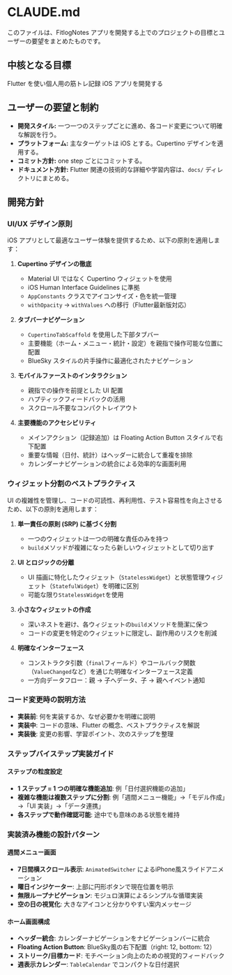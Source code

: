 # CLAUDE.md

このファイルは、FitlogNotes アプリを開発する上でのプロジェクトの目標とユーザーの要望をまとめたものです。

## 中核となる目標

Flutter を使い個人用の筋トレ記録 iOS アプリを開発する

## ユーザーの要望と制約

- **開発スタイル:** 一つ一つのステップごとに進め、各コード変更について明確な解説を行う。
- **プラットフォーム:** 主なターゲットは iOS とする。Cupertino デザインを適用する。
- **コミット方針:** one step ごとにコミットする。
- **ドキュメント方針:** Flutter 関連の技術的な詳細や学習内容は、`docs/` ディレクトリにまとめる。

## 開発方針

### UI/UX デザイン原則

iOS アプリとして最適なユーザー体験を提供するため、以下の原則を適用します：

1. **Cupertino デザインの徹底**
   - Material UI ではなく Cupertino ウィジェットを使用
   - iOS Human Interface Guidelines に準拠
   - `AppConstants` クラスでアイコンサイズ・色を統一管理
   - `withOpacity` → `withValues` への移行（Flutter最新版対応）

2. **タブバーナビゲーション**
   - `CupertinoTabScaffold` を使用した下部タブバー
   - 主要機能（ホーム・メニュー・統計・設定）を親指で操作可能な位置に配置
   - BlueSky スタイルの片手操作に最適化されたナビゲーション

3. **モバイルファーストのインタラクション**
   - 親指での操作を前提とした UI 配置
   - ハプティックフィードバックの活用
   - スクロール不要なコンパクトレイアウト
   
4. **主要機能のアクセシビリティ**
   - メインアクション（記録追加）は Floating Action Button スタイルで右下配置
   - 重要な情報（日付、統計）はヘッダーに統合して重複を排除
   - カレンダーナビゲーションの統合による効率的な画面利用

### ウィジェット分割のベストプラクティス

UI の複雑性を管理し、コードの可読性、再利用性、テスト容易性を向上させるため、以下の原則を適用します：

1. **単一責任の原則 (SRP) に基づく分割**

   - 一つのウィジェットは一つの明確な責任のみを持つ
   - `build`メソッドが複雑になったら新しいウィジェットとして切り出す

2. **UI とロジックの分離**

   - UI 描画に特化したウィジェット（`StatelessWidget`）と状態管理ウィジェット（`StatefulWidget`）を明確に区別
   - 可能な限り`StatelessWidget`を使用

3. **小さなウィジェットの作成**

   - 深いネストを避け、各ウィジェットの`build`メソッドを簡潔に保つ
   - コードの変更を特定のウィジェットに限定し、副作用のリスクを削減

4. **明確なインターフェース**
   - コンストラクタ引数（`final`フィールド）やコールバック関数（`ValueChanged`など）を通じた明確なインターフェース定義
   - 一方向データフロー：親 → 子へデータ、子 → 親へイベント通知

### コード変更時の説明方法

- **実装前**: 何を実装するか、なぜ必要かを明確に説明
- **実装中**: コードの意味、Flutter の概念、ベストプラクティスを解説
- **実装後**: 変更の影響、学習ポイント、次のステップを整理

### ステップバイステップ実装ガイド

#### ステップの粒度設定

- **1 ステップ = 1 つの明確な機能追加**: 例「日付選択機能の追加」
- **複雑な機能は複数ステップに分割**: 例「週間メニュー機能」→「モデル作成」→「UI 実装」→「データ連携」
- **各ステップで動作確認可能**: 途中でも意味のある状態を維持

### 実装済み機能の設計パターン

#### 週間メニュー画面
- **7日間横スクロール表示**: `AnimatedSwitcher` によるiPhone風スライドアニメーション
- **曜日インジケーター**: 上部に円形ボタンで現在位置を明示
- **無限ループナビゲーション**: モジュロ演算によるシンプルな循環実装
- **空の日の視覚化**: 大きなアイコンと分かりやすい案内メッセージ

#### ホーム画面構成
- **ヘッダー統合**: カレンダーナビゲーションをナビゲーションバーに統合
- **Floating Action Button**: BlueSky風の右下配置（right: 12, bottom: 12）
- **ストリーク/目標カード**: モチベーション向上のための視覚的フィードバック
- **週表示カレンダー**: `TableCalendar` でコンパクトな日付選択

